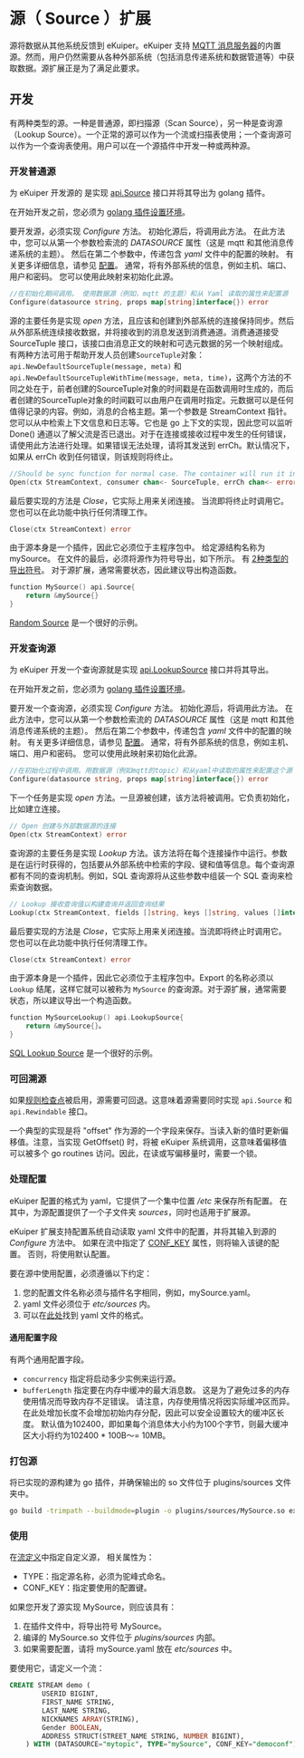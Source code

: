 # 源（ Source ）扩展

源将数据从其他系统反馈到 eKuiper。eKuiper 支持 [MQTT 消息服务器](../../../guide/sources/builtin/mqtt.md)的内置源。然而，用户仍然需要从各种外部系统（包括消息传递系统和数据管道等）中获取数据。源扩展正是为了满足此要求。

## 开发

有两种类型的源。一种是普通源，即扫描源（Scan Source），另一种是查询源（Lookup Source）。一个正常的源可以作为一个流或扫描表使用；一个查询源可以作为一个查询表使用。用户可以在一个源插件中开发一种或两种源。

### 开发普通源

为 eKuiper 开发源的 是实现 [api.Source](https://github.com/lf-edge/ekuiper/blob/master/pkg/api/stream.go) 接口并将其导出为 golang 插件。

在开始开发之前，您必须为 [golang 插件设置环境](../overview.md#插件开发环境设置)。

要开发源，必须实现 _Configure_ 方法。 初始化源后，将调用此方法。 在此方法中，您可以从第一个参数检索流的 _DATASOURCE_ 属性（这是 mqtt 和其他消息传递系统的主题）。 然后在第二个参数中，传递包含 _yaml_ 文件中的配置的映射。 有关更多详细信息，请参见 [配置](#处理配置)。 通常，将有外部系统的信息，例如主机、端口、用户和密码。 您可以使用此映射来初始化此源。

```go
//在初始化期间调用。 使用数据源（例如，mqtt 的主题）和从 Yaml 读取的属性来配置源
Configure(datasource string, props map[string]interface{}) error
```

源的主要任务是实现 _open_ 方法，且应该和创建到外部系统的连接保持同步。然后从外部系统连续接收数据，并将接收到的消息发送到消费通道。消费通道接受 SourceTuple 接口，该接口由消息正文的映射和可选元数据的另一个映射组成。有两种方法可用于帮助开发人员创建`SourceTuple`对象： `api.NewDefaultSourceTuple(message, meta)` 和 `api.NewDefaultSourceTupleWithTime(message, meta, time)`，这两个方法的不同之处在于，前者创建的SourceTuple对象的时间戳是在函数调用时生成的，而后者创建的SourceTuple对象的时间戳可以由用户在调用时指定。元数据可以是任何值得记录的内容。例如，消息的合格主题。第一个参数是 StreamContext 指针。您可以从中检索上下文信息和日志等。它也是 go 上下文的实现，因此您可以监听 Done() 通道以了解父流是否已退出。对于在连接或接收过程中发生的任何错误，请使用此方法进行处理。如果错误无法处理，请将其发送到 errCh。默认情况下，如果从 errCh 收到任何错误，则该规则将终止。

```go
//Should be sync function for normal case. The container will run it in go func
Open(ctx StreamContext, consumer chan<- SourceTuple, errCh chan<- error)
```

最后要实现的方法是 _Close_，它实际上用来关闭连接。 当流即将终止时调用它。 您也可以在此功能中执行任何清理工作。

```go
Close(ctx StreamContext) error
```

由于源本身是一个插件，因此它必须位于主程序包中。 给定源结构名称为 mySource。 在文件的最后，必须将源作为符号导出，如下所示。 有 [2种类型的导出符号](../overview.md#插件开发)。 对于源扩展，通常需要状态，因此建议导出构造函数。

```go
function MySource() api.Source{
    return &mySource{}
}
```

[Random Source](https://github.com/lf-edge/ekuiper/blob/master/extensions/sources/random/random.go)  是一个很好的示例。

### 开发查询源

为 eKuiper 开发一个查询源就是实现 [api.LookupSource](https://github.com/lf-edge/ekuiper/blob/master/pkg/api/stream.go) 接口并将其导出。

在开始开发之前，您必须为 [golang 插件设置环境](../overview.md#插件开发环境设置)。

要开发一个查询源，必须实现 _Configure_ 方法。 初始化源后，将调用此方法。 在此方法中，您可以从第一个参数检索流的 _DATASOURCE_ 属性（这是 mqtt 和其他消息传递系统的主题）。 然后在第二个参数中，传递包含 _yaml_ 文件中的配置的映射。 有关更多详细信息，请参见 [配置](#处理配置)。 通常，将有外部系统的信息，例如主机、端口、用户和密码。 您可以使用此映射来初始化此源。

```go
//在初始化过程中调用。用数据源（例如mqtt的topic）和从yaml中读取的属性来配置这个源
Configure(datasource string, props map[string]interface{}) error
```

下一个任务是实现 _open_ 方法。一旦源被创建，该方法将被调用。它负责初始化，比如建立连接。

```go
// Open 创建与外部数据源的连接
Open(ctx StreamContext) error
```

查询源的主要任务是实现 _Lookup_ 方法。该方法将在每个连接操作中运行。参数是在运行时获得的，包括要从外部系统中检索的字段、键和值等信息。每个查询源都有不同的查询机制。例如，SQL 查询源将从这些参数中组装一个 SQL 查询来检索查询数据。

```go
// Lookup 接收查询值以构建查询并返回查询结果
Lookup(ctx StreamContext, fields []string, keys []string, values []interface{}) ([]SourceTuple, error)
```

最后要实现的方法是 _Close_，它实际上用来关闭连接。当流即将终止时调用它。 您也可以在此功能中执行任何清理工作。

```go
Close(ctx StreamContext) error
```

由于源本身是一个插件，因此它必须位于主程序包中。Export 的名称必须以 `Lookup` 结尾，这样它就可以被称为 `MySource` 的查询源。对于源扩展，通常需要状态，所以建议导出一个构造函数。

```go
function MySourceLookup() api.LookupSource{
    return &mySource{}。
}
```

[SQL Lookup Source](https://github.com/lf-edge/ekuiper/blob/master/extensions/sources/sql/sqlLookup.go) 是一个很好的示例。

### 可回溯源

如果[规则检查点](../../../guide/rules/state_and_fault_tolerance.md#源考虑)被启用，源需要可回退。这意味着源需要同时实现 `api.Source` 和 `api.Rewindable` 接口。

一个典型的实现是将 "offset" 作为源的一个字段来保存。当读入新的值时更新偏移值。注意，当实现 GetOffset() 时，将被 eKuiper 系统调用，这意味着偏移值可以被多个 go routines 访问。因此，在读或写偏移量时，需要一个锁。

### 处理配置

eKuiper 配置的格式为 yaml，它提供了一个集中位置  _/etc_  来保存所有配置。 在其中，为源配置提供了一个子文件夹  _sources_，同时也适用于扩展源。

eKuiper 扩展支持配置系统自动读取 yaml 文件中的配置，并将其输入到源的 _Configure_ 方法中。 如果在流中指定了 [CONF_KEY](../../../guide/streams/overview.md#流属性)  属性，则将输入该键的配置。 否则，将使用默认配置。

要在源中使用配置，必须遵循以下约定：

 1. 您的配置文件名称必须与插件名字相同，例如，mySource.yaml。
 2. yaml 文件必须位于 _etc/sources_ 内。
 3. 可以在[此处](../../../guide/sources/builtin/mqtt.md)找到 yaml 文件的格式。

#### 通用配置字段

有两个通用配置字段。

* `concurrency` 指定将启动多少实例来运行源。
* `bufferLength` 指定要在内存中缓冲的最大消息数。 这是为了避免过多的内存使用情况而导致内存不足错误。 请注意，内存使用情况将因实际缓冲区而异。 在此处增加长度不会增加初始内存分配，因此可以安全设置较大的缓冲区长度。 默认值为102400，即如果每个消息体大小约为100个字节，则最大缓冲区大小将约为102400 * 100B〜= 10MB。

### 打包源

将已实现的源构建为 go 插件，并确保输出的 so 文件位于 plugins/sources 文件夹中。

```bash
go build -trimpath --buildmode=plugin -o plugins/sources/MySource.so extensions/sources/my_source.go
```

### 使用

在[流定义](../../../guide/streams/overview.md#流属性)中指定自定义源， 相关属性为：

* TYPE：指定源名称，必须为驼峰式命名。
* CONF_KEY：指定要使用的配置键。

如果您开发了源实现 MySource，则应该具有：

1. 在插件文件中，将导出符号 MySource。
2. 编译的 MySource.so 文件位于 _plugins/sources_ 内部。
3. 如果需要配置，请将 mySource.yaml 放在 _etc/sources_ 中。

要使用它，请定义一个流：

```sql
CREATE STREAM demo (
        USERID BIGINT,
        FIRST_NAME STRING,
        LAST_NAME STRING,
        NICKNAMES ARRAY(STRING),
        Gender BOOLEAN,
        ADDRESS STRUCT(STREET_NAME STRING, NUMBER BIGINT),
    ) WITH (DATASOURCE="mytopic", TYPE="mySource", CONF_KEY="democonf");
```
